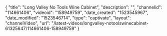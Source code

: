 {
    "title": "Long Valley No Tools Wine Cabinet",
    "description": "",
    "channelid": "114661406",
    "videoid": "158949759",
    "date_created": "1523545967",
    "date_modified": "1523546714",
    "type": "captivate",
    "layout": "channelVideo",
    "url": "\/latest-videos\/longvalley-notoolswinecabinet-61325647\/114661406-158949759"
}